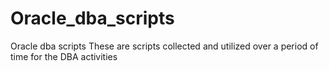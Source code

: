 # Oracle_dba_scripts
Oracle dba scripts
These are scripts collected and utilized over a period of time for the DBA activities
